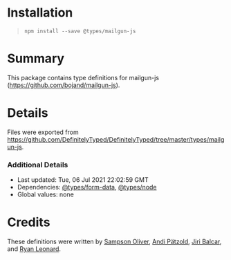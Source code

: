 # Installation
> `npm install --save @types/mailgun-js`

# Summary
This package contains type definitions for mailgun-js (https://github.com/bojand/mailgun-js).

# Details
Files were exported from https://github.com/DefinitelyTyped/DefinitelyTyped/tree/master/types/mailgun-js.

### Additional Details
 * Last updated: Tue, 06 Jul 2021 22:02:59 GMT
 * Dependencies: [@types/form-data](https://npmjs.com/package/@types/form-data), [@types/node](https://npmjs.com/package/@types/node)
 * Global values: none

# Credits
These definitions were written by [Sampson Oliver](https://github.com/sampsonjoliver), [Andi Pätzold](https://github.com/andipaetzold), [Jiri Balcar](https://github.com/JiriBalcar), and [Ryan Leonard](https://github.com/CodeLenny).
